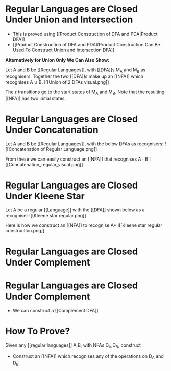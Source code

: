 # Regular Languages are Closed Under Union and Intersection

- This is proved using [[Product Construction of DFA and PDA|Product DFA]]
- [[Product Construction of DFA and PDA#Product Construction Can Be Used To Construct Union and Intersection DFA]]

**Alternatively for Union Only We Can Also Show:**

Let A and B be [[Regular Languages]], with [[DFA]]s M<sub>A</sub> and M<sub>B</sub> as recognisers. Together the two [[DFA]]s make up an [[NFA]] which recognises A $\cup$ B.
![[Union of 2 DFAs visual.png]]

The $\epsilon$ transitions go to the start states of M<sub>A</sub> and M<sub>B</sub>. Note that the resulting [[NFA]] has two initial states.



# Regular Languages are Closed Under Concatenation

Let A and B be [[Regular Languages]], with the below DFAs as recognisers:
![[Concatenation of Regular Language.png]]

From these we can easily construct an [[NFA]] that recognises A $\cdot$ B
![[Concatenation_regular_visual.png]]


# Regular Languages are Closed Under Kleene Star

Let A be a regular [[Language]] with the [[DFA]] shown below as a recogniser
![[Kleene star regular.png]]


Here is how we construct an [[NFA]] to recognise A*
![[Kleene star regular construction.png]]


# Regular Languages are Closed Under Complement

# Regular Languages are Closed Under Complement
- We can construct a [[Complement DFA]]


# How To Prove?
Given any [[regular languages]] A,B, with NFAs D<sub>A</sub>,D<sub>B</sub>, construct

- Construct an [[NFA]] which recognises any of the operations on D<sub>A</sub> and D<sub>B</sub>
